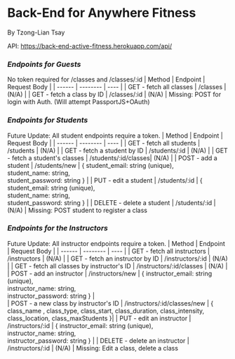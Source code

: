 # Back-End for Anywhere Fitness
By Tzong-Lian Tsay

API: https://back-end-active-fitness.herokuapp.com/api/

### **_Endpoints for Guests_**
No token required for /classes and /classes/:id
| Method | Endpoint | Request Body |
| ------ | -------- | ---- |
| GET - fetch all classes | /classes | (N/A) |
| GET - fetch a class by ID | /classes/:id | (N/A) | 
Missing: POST for login with Auth. (Will attempt PassportJS+OAuth)

### **_Endpoints for Students_**
Future Update: All student endpoints require a token.
| Method | Endpoint | Request Body |
| ------ | -------- | ---- | 
| GET - fetch all students | /students | (N/A) |
| GET - fetch a student by ID | /students/:id | (N/A) |
| GET - fetch a student's classes | /students/:id/classes| (N/A) |
| POST - add a student | /students/new | { student_email: string (unique),</br> student_name: string,</br> student_password: string } | 
| PUT - edit a student | /students/:id | { student_email: string (unique),</br> student_name: string,</br> student_password: string } | 
| DELETE - delete a student | /students/:id | (N/A) | 
Missing: POST student to register a class

### **_Endpoints for the Instructors_**
Future Update: All instructor endpoints require a token.
| Method | Endpoint | Request Body | 
| ------ | -------- | ---- | 
| GET - fetch all instructors | /instructors | (N/A) |
| GET - fetch an instructor by ID | /instructors/:id | (N/A) |
| GET - fetch all classes by instructor's ID | /instructors/:id/classes | (N/A) | 
| POST - add an instructor | /instructors/new | { instructor_email: string (unique),</br> instructor_name: string,</br> instructor_password: string } |  
| POST - a new class by instructor's ID | /instructors/:id/classes/new | { class_name , class_type, class_start, class_duration, class_intensity, class_location, class_maxStudents }| 
| PUT - edit an instructor | /instructors/:id | { instructor_email: string (unique),</br> instructor_name: string,</br> instructor_password: string } | 
| DELETE - delete an instructor | /instructors/:id | (N/A) | 
Missing: Edit a class, delete a class

